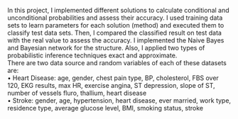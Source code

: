 In this project, I implemented different solutions to calculate conditional and unconditional probabilities and assess their accuracy. I used training data sets to learn parameters for
each solution (method) and executed them to classify test data sets. Then, I compared the classified result on test data with the real value to assess the accuracy. I implemented the Naive Bayes and Bayesian network for the structure. Also, I applied two types of probabilistic inference techniques exact
and approximate.<br/>
There are two data source and random variables of each of these datasets are:<br/>
• Heart Disease: age, gender, chest pain type, BP, cholesterol, FBS over 120, EKG results, 
max HR, exercise angina, ST depression, slope of ST, number of vessels fluro, thallium, 
heart disease<br/>
• Stroke: gender, age, hypertension, heart disease, ever married, work type, residence 
type, average glucose level, BMI, smoking status, stroke<br/>
